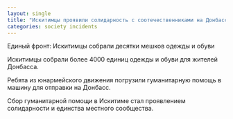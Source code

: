 ```yaml
---
layout: single
title: "Искитимцы проявили солидарность с соотечественниками на Донбассе"
categories: society incidents
---
```

Единый фронт: Искитимцы собрали десятки мешков одежды и обуви

Искитимцы собрали более 4000 единиц одежды и обуви для жителей Донбасса.

Ребята из юнармейского движения погрузили гуманитарную помощь в машину для отправки на Донбасс.

Сбор гуманитарной помощи в Искитиме стал проявлением солидарности и единства местного сообщества.
